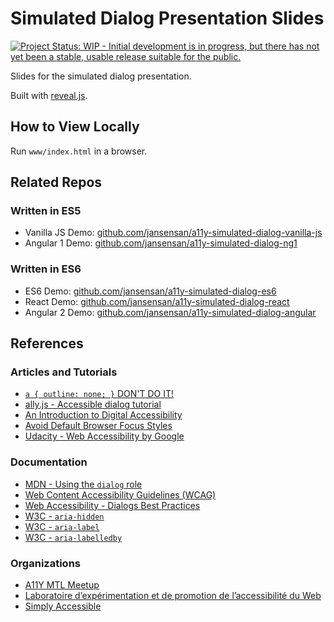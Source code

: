 # Simulated Dialog Presentation Slides

[![Project Status: WIP - Initial development is in progress, but there has not yet been a stable, usable release suitable for the public.](http://www.repostatus.org/badges/latest/wip.svg)](http://www.repostatus.org/#wip)

Slides for the simulated dialog presentation.

Built with [reveal.js](http://lab.hakim.se/reveal-js/).


## How to View Locally

Run `www/index.html` in a browser.


## Related Repos

### Written in ES5

- Vanilla JS Demo: [github.com/jansensan/a11y-simulated-dialog-vanilla-js](https://github.com/jansensan/a11y-simulated-dialog-vanilla-js)
- Angular 1 Demo: [github.com/jansensan/a11y-simulated-dialog-ng1](https://github.com/jansensan/a11y-simulated-dialog-ng1)

### Written in ES6

- ES6 Demo: [github.com/jansensan/a11y-simulated-dialog-es6](https://github.com/jansensan/a11y-simulated-dialog-es6)
- React Demo: [github.com/jansensan/a11y-simulated-dialog-react](https://github.com/jansensan/a11y-simulated-dialog-react)
- Angular 2 Demo: [github.com/jansensan/a11y-simulated-dialog-angular](https://github.com/jansensan/a11y-simulated-dialog-angular)


## References

### Articles and Tutorials

- [`a { outline: none; }` DON'T DO IT!](http://www.outlinenone.com/)
- [ally.js - Accessible dialog tutorial](https://allyjs.io/tutorials/accessible-dialog.html)
- [An Introduction to Digital Accessibility](https://vimeo.com/127940467)
- [Avoid Default Browser Focus Styles](http://adrianroselli.com/2017/02/avoid-default-browser-focus-styles.html)
- [Udacity - Web Accessibility by Google](https://www.udacity.com/course/web-accessibility--ud891)


### Documentation

- [MDN - Using the `dialog` role](https://developer.mozilla.org/en-US/docs/Web/Accessibility/ARIA/ARIA_Techniques/Using_the_dialog_role)
- [Web Content Accessibility Guidelines (WCAG)](https://www.w3.org/WAI/intro/wcag.php)
- [Web Accessibility - Dialogs Best Practices](https://www.webaccessibility.com/best_practices.php?technology_platform_id=47)
- [W3C - `aria-hidden`](https://www.w3.org/TR/wai-aria/states_and_properties#aria-hidden)
- [W3C - `aria-label`](https://www.w3.org/TR/wai-aria/states_and_properties#aria-label)
- [W3C - `aria-labelledby`](https://www.w3.org/TR/wai-aria/states_and_properties#aria-labelledby)


### Organizations

- [A11Y MTL Meetup](https://www.meetup.com/a11ymtl/)
- [Laboratoire d’expérimentation et de promotion de l’accessibilité du Web](http://labo.raamm.org/)
- [Simply Accessible](http://simplyaccessible.com/)
